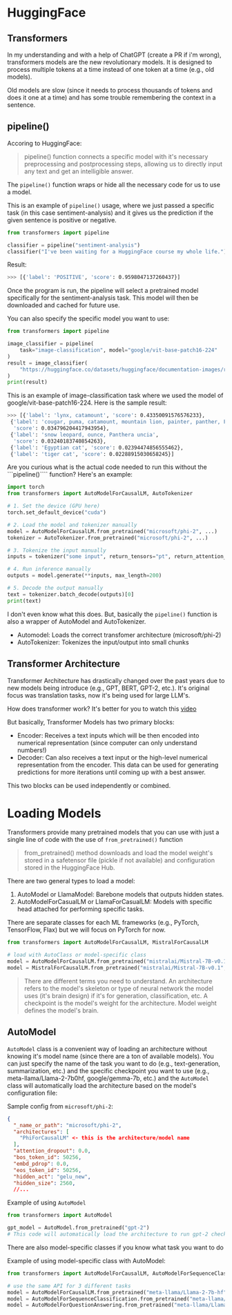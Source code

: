 # HuggingFace

## Transformers
In my understanding and with a help of ChatGPT (create a PR if i'm wrong), transformers models are the new revolutionary models. It is designed to process multiple tokens at a time instead of one token at a time (e.g., old models).

Old models are slow (since it needs to process thousands of tokens and does it one at a time) and has some trouble remembering the context in a sentence.

## pipeline()
Accoring to HuggingFace:
  > pipeline() function connects a specific model with it's necessary preprocessing and postprocessing steps, allowing us to directly input any text and get an intelligible answer.

The ```pipeline()``` function wraps or hide all the necessary code for us to use a model.

This is an example of ```pipeline()``` usage, where we just passed a specific task (in this case sentiment-analysis) and it gives us the prediction if the given sentence is positive or negative.
```py
from transformers import pipeline

classifier = pipeline("sentiment-analysis")
classifier("I've been waiting for a HuggingFace course my whole life.")
```
Result:
```bash
>>> [{'label': 'POSITIVE', 'score': 0.9598047137260437}]
```

Once the program is run, the pipeline will select a pretrained model specifically for the sentiment-analysis task. This model will then be downloaded and cached for future use.

You can also specify the specific model you want to use:
```py
from transformers import pipeline

image_classifier = pipeline(
    task="image-classification", model="google/vit-base-patch16-224"
)
result = image_classifier(
    "https://huggingface.co/datasets/huggingface/documentation-images/resolve/main/pipeline-cat-chonk.jpeg"
)
print(result)
```
This is an example of image-classification task where we used the model of google/vit-base-patch16-224. Here is the sample result:
```bash
>>> [{'label': 'lynx, catamount', 'score': 0.43350091576576233},
 {'label': 'cougar, puma, catamount, mountain lion, painter, panther, Felis concolor',
  'score': 0.034796204417943954},
 {'label': 'snow leopard, ounce, Panthera uncia',
  'score': 0.03240183740854263},
 {'label': 'Egyptian cat', 'score': 0.02394474856555462},
 {'label': 'tiger cat', 'score': 0.02288915030658245}]
```

Are you curious what is the actual code needed to run this without the 
```pipeline()```` function? Here's an example:
```py
import torch
from transformers import AutoModelForCausalLM, AutoTokenizer

# 1. Set the device (GPU here)
torch.set_default_device("cuda")

# 2. Load the model and tokenizer manually
model = AutoModelForCausalLM.from_pretrained("microsoft/phi-2", ...)
tokenizer = AutoTokenizer.from_pretrained("microsoft/phi-2", ...)

# 3. Tokenize the input manually
inputs = tokenizer("some input", return_tensors="pt", return_attention_mask=False)

# 4. Run inference manually
outputs = model.generate(**inputs, max_length=200)

# 5. Decode the output manually
text = tokenizer.batch_decode(outputs)[0]
print(text)
```
I don't even know what this does. But, basically the ```pipeline()``` function is also a wrapper of AutoModel and AutoTokenizer.
- Automodel: Loads the correct transfomer architecture (microsoft/phi-2)
- AutoTokenizer: Tokenizes the input/output into small chunks

## Transformer Architecture
Transformer Architecture has drastically changed over the past years due to new models being introduce (e.g., GPT, BERT, GPT-2, etc.). It's original focus was translation tasks, now it's being used for large LLM's.

How does transformer work? It's better for you to watch this [video](https://www.youtube.com/watch?v=H39Z_720T5s)

But basically, Transformer Models has two primary blocks:
- Encoder: Receives a text inputs which will be then encoded into numerical representation (since computer can only understand numbers!)
- Decoder: Can also receives a text input or the high-level numerical representation from the encoder. This data can be used for generating predictions for more iterations until coming up with a best answer.

This two blocks can be used independently or combined.

# Loading Models
Transformers provide many pretrained models that you can use with just a single line of code with the use of ```from_pretrained()``` function

> from_pretrained() method downloads and load the model weight's stored in a safetensor file (pickle if not available) and configuration stored in the HuggingFace Hub.

There are two general types to load a model:
1. AutoModel or LlamaModel: Barebone models that outputs hidden states.
2. AutoModelForCasualLM or LlamaForCasualLM: Models with specific head attached for performing specific tasks.

There are separate classes for each ML frameworks (e.g., PyTorch, TensorFlow, Flax) but we will focus on PyTorch for now.

```py
from transformers import AutoModelForCausalLM, MistralForCausalLM

# load with AutoClass or model-specific class
model = AutoModelForCausalLM.from_pretrained("mistralai/Mistral-7B-v0.1", torch_dtype="auto", device_map="auto")
model = MistralForCausalLM.from_pretrained("mistralai/Mistral-7B-v0.1", torch_dtype="auto", device_map="auto")
```

> There are different terms you need to understand. 
> An architecture refers to the model's skeleton or type of neural network the model uses (it's brain design) if it's for generation, classification, etc.
> A checkpoint is the model's weight for the architecture. Model weight defines the model's brain.

## AutoModel
```AutoModel``` class is a convenient way of loading an architecture without knowing it's model name (since there are a ton of available models). You can just specify the name of the task you want to do (e.g., text-generation, summarization, etc.) and the specific checkpoint you want to use (e.g., meta-llama/Llama-2-7b0hf, google/gemma-7b, etc.) and the ```AutoModel``` class will automatically load the architecture based on the model's configuration file:

Sample config from ```microsoft/phi-2```:
```json
{
  "_name_or_path": "microsoft/phi-2",
  "architectures": [
    "PhiForCausalLM" <- this is the architecture/model name
  ],
  "attention_dropout": 0.0,
  "bos_token_id": 50256,
  "embd_pdrop": 0.0,
  "eos_token_id": 50256,
  "hidden_act": "gelu_new",
  "hidden_size": 2560,
  //...
```

Example of using ```AutoModel```
```py
from transformers import AutoModel

gpt_model = AutoModel.from_pretrained("gpt-2")
# This code will automatically load the architecture to run gpt-2 checkpoint
```

There are also model-specific classes if you know what task you want to do

Example of using model-specific class with AutoModel:
```py
from transformers import AutoModelForCausalLM, AutoModelForSequenceClassification, AutoModelForQuestionAnswering

# use the same API for 3 different tasks
model = AutoModelForCausalLM.from_pretrained("meta-llama/Llama-2-7b-hf")
model = AutoModelForSequenceClassification.from_pretrained("meta-llama/Llama-2-7b-hf")
model = AutoModelForQuestionAnswering.from_pretrained("meta-llama/Llama-2-7b-hf")
```
